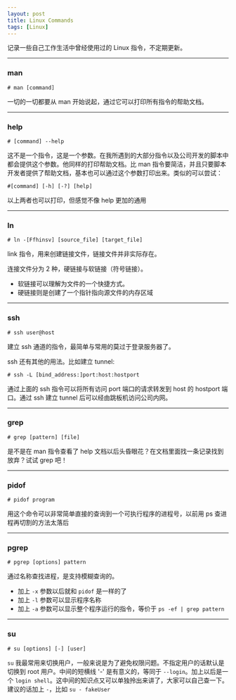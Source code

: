 ```yaml
---
layout: post
title: Linux Commands
tags: [Linux]
---
```


记录一些自己工作生活中曾经使用过的 Linux 指令，不定期更新。

---

### man

`# man [command]`

一切的一切都要从 man 开始说起，通过它可以打印所有指令的帮助文档。

---

### help

`# [command] --help`

这不是一个指令，这是一个参数。在我所遇到的大部分指令以及公司开发的脚本中都会提供这个参数。他同样的打印帮助文档。比 man 指令要简洁，并且只要脚本开发者提供了帮助文档，基本也可以通过这个参数打印出来。类似的可以尝试：

`#[command] [-h] [-?] [help]`

以上两者也可以打印，但感觉不像 help 更加的通用

---

### ln

`# ln -[Ffhinsv] [source_file] [target_file]`

link 指令，用来创建链接文件，链接文件并非实际存在。

连接文件分为 2 种，硬链接与软链接（符号链接）。

+ 软链接可以理解为文件的一个快捷方式。
+ 硬链接则是创建了一个指针指向源文件的内存区域

---

### ssh

`# ssh user@host`

建立 ssh 通道的指令，最简单与常用的莫过于登录服务器了。

ssh 还有其他的用法。比如建立 tunnel:

`# ssh -L [bind_address:]port:host:hostport`

通过上面的 ssh 指令可以将所有访问 port 端口的请求转发到 host 的 hostport 端口。通过 ssh 建立 tunnel 后可以经由跳板机访问公司内网。

---

### grep

`# grep [pattern] [file]`

是不是在 man 指令查看了 help 文档以后头昏眼花？在文档里面找一条记录找到放弃？试试 grep 吧！

---

### pidof 

`# pidof program`

用这个命令可以非常简单直接的查询到一个可执行程序的进程号，以前用 ps 查进程再切割的方法太落后

---

### pgrep

`# pgrep [options] pattern`

通过名称查找进程，是支持模糊查询的。
* 加上 `-x` 参数以后就和 `pidof` 是一样的了
* 加上 `-l` 参数可以显示程序名称
* 加上 `-a` 参数可以显示整个程序运行的指令，等价于 `ps -ef | grep pattern`

---

### su

`# su [options] [-] [user]`

`su` 我最常用来切换用户，一般来说是为了避免权限问题。不指定用户的话默认是切换到 root 用户。中间的短横线 '-' 是有意义的，等同于 `--login`。加上以后是一个 `login shell`。这中间的知识点又可以单独拎出来讲了，大家可以自己查一下。建议的话加上 `-`，比如 `su - fakeUser`
